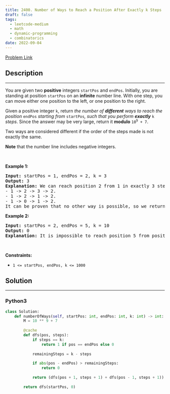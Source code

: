 ```yaml
---
title: 2400. Number of Ways to Reach a Position After Exactly k Steps
draft: false
tags: 
  - leetcode-medium
  - math
  - dynamic-programming
  - combinatorics
date: 2022-09-04
---
```


[Problem Link](https://leetcode.com/problems/number-of-ways-to-reach-a-position-after-exactly-k-steps/)

## Description

---
<p>You are given two <strong>positive</strong> integers <code>startPos</code> and <code>endPos</code>. Initially, you are standing at position <code>startPos</code> on an <strong>infinite</strong> number line. With one step, you can move either one position to the left, or one position to the right.</p>

<p>Given a positive integer <code>k</code>, return <em>the number of <strong>different</strong> ways to reach the position </em><code>endPos</code><em> starting from </em><code>startPos</code><em>, such that you perform <strong>exactly</strong> </em><code>k</code><em> steps</em>. Since the answer may be very large, return it <strong>modulo</strong> <code>10<sup>9</sup> + 7</code>.</p>

<p>Two ways are considered different if the order of the steps made is not exactly the same.</p>

<p><strong>Note</strong> that the number line includes negative integers.</p>

<p>&nbsp;</p>
<p><strong class="example">Example 1:</strong></p>

<pre>
<strong>Input:</strong> startPos = 1, endPos = 2, k = 3
<strong>Output:</strong> 3
<strong>Explanation:</strong> We can reach position 2 from 1 in exactly 3 steps in three ways:
- 1 -&gt; 2 -&gt; 3 -&gt; 2.
- 1 -&gt; 2 -&gt; 1 -&gt; 2.
- 1 -&gt; 0 -&gt; 1 -&gt; 2.
It can be proven that no other way is possible, so we return 3.</pre>

<p><strong class="example">Example 2:</strong></p>

<pre>
<strong>Input:</strong> startPos = 2, endPos = 5, k = 10
<strong>Output:</strong> 0
<strong>Explanation:</strong> It is impossible to reach position 5 from position 2 in exactly 10 steps.
</pre>

<p>&nbsp;</p>
<p><strong>Constraints:</strong></p>

<ul>
	<li><code>1 &lt;= startPos, endPos, k &lt;= 1000</code></li>
</ul>


## Solution

---
### Python3
``` py title='number-of-ways-to-reach-a-position-after-exactly-k-steps'
class Solution:
    def numberOfWays(self, startPos: int, endPos: int, k: int) -> int:
        M = 10 ** 9 + 7
        
        @cache
        def dfs(pos, steps):
            if steps == k:
                return 1 if pos == endPos else 0
            
            remainingSteps = k - steps
            
            if abs(pos - endPos) > remainingSteps:
                return 0
                
            return (dfs(pos + 1, steps + 1) + dfs(pos - 1, steps + 1)) % M
    
        return dfs(startPos, 0)
```

